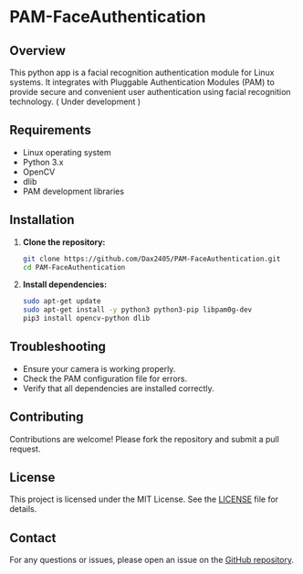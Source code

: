 # PAM-FaceAuthentication

## Overview

This python app is a facial recognition authentication module for Linux systems. It integrates with Pluggable Authentication Modules (PAM) to provide secure and convenient user authentication using facial recognition technology. ( Under development )

## Requirements

- Linux operating system
- Python 3.x
- OpenCV
- dlib
- PAM development libraries

## Installation

1. **Clone the repository:**

    ```bash
    git clone https://github.com/Dax2405/PAM-FaceAuthentication.git
    cd PAM-FaceAuthentication
    ```

2. **Install dependencies:**

    ```bash
    sudo apt-get update
    sudo apt-get install -y python3 python3-pip libpam0g-dev
    pip3 install opencv-python dlib
    ```


## Troubleshooting

- Ensure your camera is working properly.
- Check the PAM configuration file for errors.
- Verify that all dependencies are installed correctly.

## Contributing

Contributions are welcome! Please fork the repository and submit a pull request.

## License

This project is licensed under the MIT License. See the [LICENSE](LICENSE) file for details.

## Contact

For any questions or issues, please open an issue on the [GitHub repository](https://github.com/yourusername/PAM-FaceAuthentication).
